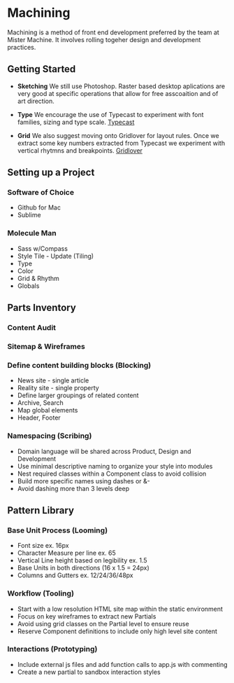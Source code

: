 Machining
=========

Machining is a method of front end development preferred by the team at Mister Machine. It involves rolling togeher design and development practices.  

Getting Started
-------

* **Sketching**
We still use Photoshop. Raster based desktop aplications are very good at specific operations that allow for free asscoaition and of art direction. 

* **Type**
We encourage the use of Typecast to experiment with font families, sizing and type scale. [Typecast](http://typecast.com)

* **Grid**
We also suggest moving onto Gridlover for layout rules. Once we extract some key numbers extracted from Typecast we  experiment with vertical rhytmns and breakpoints. [Gridlover](http://www.gridlover.net)

Setting up a Project
-------

### Software of Choice
* Github for Mac
* Sublime

### Molecule Man
* Sass w/Compass
* Style Tile - Update (Tiling)
* Type
* Color
* Grid & Rhythm
* Globals

Parts Inventory
-------

### Content Audit 
### Sitemap & Wireframes

### Define content building blocks (Blocking)
* News site - single article
* Reality site - single property
* Define larger groupings of related content
* Archive, Search
* Map global elements
* Header, Footer

### Namespacing (Scribing)
* Domain language will be shared across Product, Design and Development
* Use minimal descriptive naming to organize your style into modules
* Nest required classes within a Component class to avoid collision
* Build more specific names using dashes or &-
* Avoid dashing more than 3 levels deep

Pattern Library
-------

### Base Unit Process (Looming)
* Font size ex. 16px
* Character Measure per line ex. 65
* Vertical Line height based on legibility ex. 1.5
* Base Units in both directions (16 x 1.5 = 24px)
* Columns and Gutters ex. 12/24/36/48px

### Workflow (Tooling)
*  Start with a low resolution HTML site map within the static environment
* Focus on key wireframes to extract new Partials
* Avoid using grid classes on the Partial level to ensure reuse
* Reserve Component definitions to include only high level site content

### Interactions (Prototyping)
* Include external js files and add function calls to app.js with commenting
* Create a new partial to sandbox interaction styles

